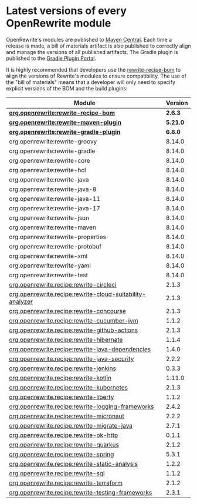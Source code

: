# Latest versions of every OpenRewrite module

OpenRewrite's modules are published to [Maven Central](https://search.maven.org/search?q=org.openrewrite). Each time a release is made, a bill of materials artifact is also published to correctly align and manage the versions of all published artifacts. The Gradle plugin is published to the [Gradle Plugin Portal](https://plugins.gradle.org/plugin/org.openrewrite.rewrite).

It is highly recommended that developers use the [rewrite-recipe-bom](https://github.com/openrewrite/rewrite-recipe-bom) to align the versions of Rewrite's modules to ensure compatibility. The use of the "bill of materials" means that a developer will only need to specify explicit versions of the BOM and the build plugins:

| Module                                                                                                                          | Version   |
| --------------------------------------------------------------------------------------------------------------------------------| ----------|
| [**org.openrewrite:rewrite-recipe-bom**](https://github.com/openrewrite/rewrite-recipe-bom)                                     | **2.6.3** |
| [**org.openrewrite:rewrite-maven-plugin**](https://github.com/openrewrite/rewrite-maven-plugin)                                 | **5.21.0** |
| [**org.openrewrite:rewrite-gradle-plugin**](https://github.com/openrewrite/rewrite-gradle-plugin)                               | **6.8.0** |
| org.openrewrite:rewrite-groovy                                                                                                  | 8.14.0    |
| org.openrewrite:rewrite-gradle                                                                                                  | 8.14.0    |
| org.openrewrite:rewrite-core                                                                                                    | 8.14.0    |
| org.openrewrite:rewrite-hcl                                                                                                     | 8.14.0    |
| org.openrewrite:rewrite-java                                                                                                    | 8.14.0    |
| org.openrewrite:rewrite-java-8                                                                                                  | 8.14.0    |
| org.openrewrite:rewrite-java-11                                                                                                 | 8.14.0    |
| org.openrewrite:rewrite-java-17                                                                                                 | 8.14.0    |
| org.openrewrite:rewrite-json                                                                                                    | 8.14.0    |
| org.openrewrite:rewrite-maven                                                                                                   | 8.14.0    |
| org.openrewrite:rewrite-properties                                                                                              | 8.14.0    |
| org.openrewrite:rewrite-protobuf                                                                                                | 8.14.0    |
| org.openrewrite:rewrite-xml                                                                                                     | 8.14.0    |
| org.openrewrite:rewrite-yaml                                                                                                    | 8.14.0    |
| org.openrewrite:rewrite-test                                                                                                    | 8.14.0    |
| [org.openrewrite.recipe:rewrite-circleci](https://github.com/openrewrite/rewrite-circleci)                                      | 2.1.3     |
| [org.openrewrite.recipe:rewrite-cloud-suitability-analyzer](https://github.com/openrewrite/rewrite-cloud-suitability-analyzer)  | 2.1.3    |
| [org.openrewrite.recipe:rewrite-concourse](https://github.com/openrewrite/rewrite-concourse)                                    | 2.1.3     |
| [org.openrewrite.recipe:rewrite-cucumber-jvm](https://github.com/openrewrite/rewrite-cucumber-jvm)                              | 1.1.2    |
| [org.openrewrite.recipe:rewrite-github-actions](https://github.com/openrewrite/rewrite-github-actions)                          | 2.1.3    |
| [org.openrewrite.recipe:rewrite-hibernate](https://github.com/openrewrite/rewrite-hibernate)                                    | 1.1.4    |
| [org.openrewrite.recipe:rewrite-java-dependencies](https://github.com/openrewrite/rewrite-java-dependencies)                    | 1.4.0     |
| [org.openrewrite.recipe:rewrite-java-security](https://github.com/openrewrite/rewrite-java-security)                            | 2.2.2     |
| [org.openrewrite.recipe:rewrite-jenkins](https://github.com/openrewrite/rewrite-jenkins)                                        | 0.3.3     |
| [org.openrewrite.recipe:rewrite-kotlin](https://github.com/openrewrite/rewrite-kotlin)                                          | 1.11.0     |
| [org.openrewrite.recipe:rewrite-kubernetes](https://github.com/openrewrite/rewrite-kubernetes)                                  | 2.1.3    |
| [org.openrewrite.recipe:rewrite-liberty](https://github.com/openrewrite/rewrite-liberty)                                        | 1.1.2     |
| [org.openrewrite.recipe:rewrite-logging-frameworks](https://github.com/openrewrite/rewrite-logging-frameworks)                  | 2.4.2     | <!--Update-->
| [org.openrewrite.recipe:rewrite-micronaut](https://github.com/openrewrite/rewrite-micronaut)                                    | 2.2.2     | <!--Update-->
| [org.openrewrite.recipe.rewrite-migrate-java](https://github.com/openrewrite/rewrite-migrate-java)                              | 2.7.1     | <!--Update-->
| [org.openrewrite.recipe.rewrite-ok-http](https://github.com/openrewrite/rewrite-okhttp)                                         | 0.1.1     |
| [org.openrewrite.recipe:rewrite-quarkus](https://github.com/openrewrite/rewrite-quarkus)                                        | 2.1.2     | <!--Update-->
| [org.openrewrite.recipe:rewrite-spring](https://github.com/openrewrite/rewrite-spring)                                          | 5.3.1     | <!--Update-->
| [org.openrewrite.recipe:rewrite-static-analysis](https://github.com/openrewrite/rewrite-static-analysis)                        | 1.2.2     | <!--Update-->
| [org.openrewrite.recipe:rewrite-sql](https://github.com/openrewrite/rewrite-sql)                                                | 1.1.2     |
| [org.openrewrite.recipe:rewrite-terraform](https://github.com/openrewrite/rewrite-terraform)                                    | 2.1.2     |
| [org.openrewrite.recipe:rewrite-testing-frameworks](https://github.com/openrewrite/rewrite-testing-frameworks)                  | 2.3.1     | <!--Update-->
